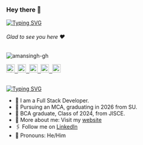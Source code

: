 ### Hey there :wave:

[![Typing SVG](https://readme-typing-svg.herokuapp.com?color=%2336BCF7&lines=This+is+Aman+k.+Singh)](https://git.io/typing-svg)

###### Glad to see you here :heart:

<p align="left"> <img src="https://komarev.com/ghpvc/?username=amansingh-gh&label=Views&color=blue&style=plastic" alt="amansingh-gh" /> </p>

<a href="https://shumbularifa.com">
  <kbd>
  <img align="centre" alt="shumbularifa.com" width="22px" src="https://dz8fbjd9gwp2s.cloudfront.net/logos/644a0515e4b062410b4e9f3b.png?v=5" />
</a>
 

   
<a href="https://linkedin.com/in/amansingh-gh">
  <kbd>
  <img align="centre" alt="aman's LinkdeIn" width="22px" src="https://cdn-icons-png.flaticon.com/512/174/174857.png" />
</a>
  
 <a href="https://www.instagram.com/iaman.xe/">
  <kbd>
  <img align="centre" alt="aman's Instagram" width="22px" src="https://upload.wikimedia.org/wikipedia/commons/thumb/e/e7/Instagram_logo_2016.svg/2048px-Instagram_logo_2016.svg.png" />
</a>

<a href="https://twitter.com/iaman_xe">
<kbd>
<img align="centre" alt="aman's Twitter" width="22px" src="https://www.iconpacks.net/icons/2/free-twitter-logo-icon-2429-thumb.png" />
</a>
 

 
<a href="https://devfolio.co/@amansingh_gh">
  <kbd>
  <img align="centre" alt="aman's Devfolio" width="22px" src="https://avatars.githubusercontent.com/u/38809367?s=280&v=4" />
</a>

<br/>
<br/>

[![Typing SVG](https://readme-typing-svg.herokuapp.com?color=%2336BCF7&lines=Let's+Connect)](https://git.io/typing-svg)

- 🏢 I am a Full Stack Developer.
- 🏫 Pursuing an MCA, graduating in 2026 from SU.
- 🏫 BCA graduate, Class of 2024, from JISCE.
- 🙋‍ More about me: Visit my [website](https://#######/)
- 🖇 Follow me on [LinkedIn](https://www.linkedin.com/in/amansingh-gh/)
- 👯 Pronouns: He/Him
